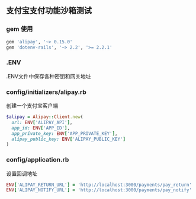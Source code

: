 ## 支付宝支付功能沙箱测试

### gem 使用
```ruby
gem 'alipay', '~> 0.15.0'
gem 'dotenv-rails', '~> 2.2', '>= 2.2.1'
```

### .ENV
.ENV文件中保存各种密钥和网关地址

### config/initializers/alipay.rb
创建一个支付宝客户端

```ruby
$alipay = Alipay::Client.new(
  url: ENV['ALIPAY_API'],
  app_id: ENV['APP_ID'],
  app_private_key: ENV['APP_PRIVATE_KEY'],
  alipay_public_key: ENV['ALIPAY_PUBLIC_KEY']
)

```

### config/application.rb
设置回调地址

```ruby
ENV['ALIPAY_RETURN_URL'] = 'http://localhost:3000/payments/pay_return'
ENV['ALIPAY_NOTIFY_URL'] = 'http://localhost:3000/payments/pay_notify'

```
